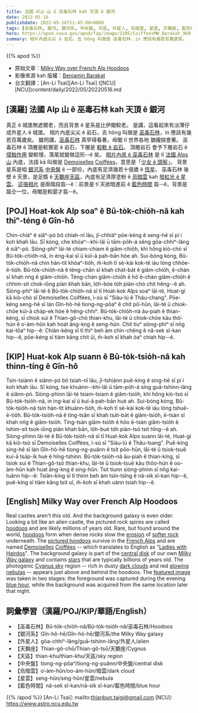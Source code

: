```yaml
---
title: 法國 Alp 山 ê 巫毒石林 kah 天頂 ê 銀河
date: 2022-05-16
publishdate: 2022-05-16T11:45:00+0800
tags: [巫毒石林, 銀河, 銀河系, 中央盤, 天區, 外星人, 烏暗雲, 星雲, 天鵝座, 藍色時間]
hero: https://apod.nasa.gov/apod/fap/image/2205/CoiffeesMW_Barakat_960.jpg
summary: 相片內底尖尖 ê 岩石，去 hŏng 叫做是 巫毒石林，in 應該有幾若百萬歲矣。
---
```


{{% apod %}}

- 原始文章：[Milky Way over French Alp Hoodoos](https://apod.nasa.gov/apod/ap2205116.html)
- 影像來源 kah 版權：[Benjamin Barakat](https://www.instagram.com/benjaminbarakat/)
- 台文翻譯：[An-Li Tsai][An-Li Tsai] ([NCU][NCU])content/daily/2022/05/20220516.md

## [漢羅] 法國 Alp 山 ê 巫毒石林 kah 天頂 ê 銀河
真正 ê 城堡無遮爾老，而且背景 ê 星系是比伊閣較老。
是講，這看起來有淡薄仔成外星人 ê 城堡。
相片內底尖尖 ê 岩石，去 hŏng 叫做是 [巫毒石林][hoodoos 1]，in 應該有幾若百萬歲矣。
雖罔講，[巫毒石林][hoodoos 2] 真罕得看著，毋閣 tī 世界各地 猶攏揣會著。
巫毒石林 ê 頂層是較實密 ê 岩石，下層是 [較軟 ê 岩石][softer rock]。
頂層岩石 會予下層岩石 ê [侵蝕作用][erosion] 變較慢，落尾就變做這形--ê 矣。
[相片內底 ê 巫毒石林][pictured hoodoos] 是 tī [法國 Alps 山][French Alps] 內底，法語 kā 叫做是 [Demoiselles][Demoiselles] [Coiffées][Coiffées]，意思是「[少女 ê 頭鬃][Ladies with Hairdos]」。
背景星系是咱 [銀河系][Milky Way galaxy] [中央盤][central disk] ê 一部份，內底有足濟幾若十億歲 ê [恆星][stars]。
巫毒石林 後壁 ê 天景，是足媠 ê [天鵝座天區][Cygnus sky]，內底有足濟厚塗粉 ê [烏暗雲][dark clouds] kah [發紅光 ê 星雲][glowing nebulas]。
[這張相片][featured image] 是兩階段翕--ê：前景是 tī 天欲暗進前 ê [藍色時間][blue hour] 翕--ê，背景是踮仝一位，毋閣是較晏才翕--ê。

## [POJ] Hoat-kok Alp soaⁿ ê Bû-to̍k-chio̍h-nâ kah thiⁿ-téng ê Gîn-hô
Chin-chiàⁿ ê siâⁿ-pó bô chiah-nī lāu, jî-chhiáⁿ pōe-kéng ê seng-hē sī pí i koh khah lāu.
Sī kóng, che khòaⁿ--khí-lâi ū tām-po̍h-á sêng gōa-chhiⁿ-lâng ê siâⁿ-pó.
Siòng-phìⁿ lāi-té chiam-chiam ê giâm-chio̍h, khì hŏng kiò-chò sī Bû-to̍k-chio̍h-nâ, in èng-kai sī ū kúi-ā pah-bān hòe ah.
Sui-bóng kóng, Bû-to̍k-chio̍h-nâ chin hán-tit khòaⁿ-tio̍h, m̄-koh tī sè-kài kok-tē iáu lóng chhōe-ē-tio̍h.
Bû-to̍k-chio̍h-nâ ê téng-chân sī khah cha̍t-ba̍t ê giâm-chio̍h, ē-chàn sī khah nńg ê giâm-chio̍h.
Téng-chàn giâm-chio̍h ē hō͘ ē-chàn giâm-chio̍h ê chhim-sit chok-iōng piàn khah bān, lo̍h-bóe to̍h piàn-chò chit hêng--ê ah.
Siòng-phìⁿ lāi-té ê Bû-to̍k-chio̍h-nâ sī tī Hoat-kok Alps soaⁿ lāi-té, Hoat-gí kā kiò-chò sī Demoiselles Coiffées, ì-sù sī "Siàu-lú ê Thâu-chang".
Pōe-kéng seng-hē sī lán Gîn-hô-hē tiong-ng-pôaⁿ ê chi̍t pō͘-hūn, lāi-té ū chiok-chōe kúi-ā cha̍p-ek hòe ê hêng-chhiⁿ.
Bû-to̍k-chio̍h-nâ āu-piah ê thian-kéng, sī chiok súi ê Thian-gô-chō thian-khu, lāi-té ū chiok-chōe kāu thô͘-hún ê o͘-àm-hûn kah hoat âng-kng ê seng-hûn.
Chit tiuⁿ siòng-phìⁿ sī nn̄g kai-tōaⁿ hip--ê: Chiân-kéng sī tī thiⁿ beh àm chìn-chêng ê nâ-sek sî-kan hip--ê, pōe-kéng sī tiàm kâng chi̍t ūi, m̄-koh sī khah òaⁿ chiah hip--ê.

## [KIP] Huat-kok Alp suann ê Bû-to̍k-tsio̍h-nâ kah thinn-tíng ê Gîn-hô
Tsin-tsiànn ê siânn-pó bô tsiah-nī lāu, jî-tshiánn puē-kíng ê sing-hē sī pí i koh khah lāu.
Sī kóng, tse khuànn--khí-lâi ū tām-po̍h-á sîng guā-tshinn-lâng ê siânn-pó.
Siòng-phìnn lāi-té tsiam-tsiam ê giâm-tsio̍h, khì hŏng kiò-tsò sī Bû-to̍k-tsio̍h-nâ, in ìng-kai sī ū kuí-ā pah-bān huè ah.
Sui-bóng kóng, Bû-to̍k-tsio̍h-nâ tsin hán-tit khuànn-tio̍h, m̄-koh tī sè-kài kok-tē iáu lóng tshuē-ē-tio̍h.
Bû-to̍k-tsio̍h-nâ ê tíng-tsân sī khah tsa̍t-ba̍t ê giâm-tsio̍h, ē-tsàn sī khah nńg ê giâm-tsio̍h.
Tíng-tsàn giâm-tsio̍h ē hōo ē-tsàn giâm-tsio̍h ê tshim-sit tsok-iōng piàn khah bān, lo̍h-bué to̍h piàn-tsò tsit hîng--ê ah.
Siòng-phìnn lāi-té ê Bû-to̍k-tsio̍h-nâ sī tī Huat-kok Alps suann lāi-té, Huat-gí kā kiò-tsò sī Demoiselles Coiffées, ì-sù sī "Siàu-lú ê Thâu-tsang".
Puē-kíng sing-hē sī lán Gîn-hô-hē tiong-ng-puânn ê tsi̍t pōo-hūn, lāi-té ū tsiok-tsuē kuí-ā tsa̍p-ik huè ê hîng-tshinn.
Bû-to̍k-tsio̍h-nâ āu-piah ê thian-kíng, sī tsiok suí ê Thian-gô-tsō thian-khu, lāi-té ū tsiok-tsuē kāu thôo-hún ê oo-àm-hûn kah huat âng-kng ê sing-hûn.
Tsit tiunn siòng-phìnn sī nn̄g kai-tuānn hip--ê: Tsiân-kíng sī tī thinn beh àm tsìn-tsîng ê nâ-sik sî-kan hip--ê, puē-kíng sī tiàm kâng tsi̍t uī, m̄-koh sī khah uànn tsiah hip--ê.

## [English] Milky Way over French Alp Hoodoos
Real castles aren't this old.
And the background galaxy is even older.
Looking a bit like an alien castle, the pictured rock spires are called [hoodoos][hoodoos 1] and are likely millions of years old.
Rare, but found around the world, [hoodoos][hoodoos 2] form when dense rocks slow the [erosion][erosion] of [softer rock][softer rock] underneath.
The [pictured hoodoos][pictured hoodoos] survive in the [French Alps][French Alps] and are named [Demoiselles][Demoiselles] [Coiffées][Coiffées] -- which translates to English as "[Ladies with Hairdos][Ladies with Hairdos]".
The background galaxy is part of the [central disk][central disk] of our own [Milky Way galaxy][Milky Way galaxy] and contains [stars][stars] that are typically billions of years old.
The photogenic [Cygnus sky][Cygnus sky] region -- rich in dusty [dark clouds][dark clouds] and red [glowing nebulas][glowing nebulas] -- appears just above and behind the hoodoos.
The [featured image][featured image] was taken in two stages: the foreground was captured during the evening [blue hour][blue hour], while the background was acquired from the same location later that night.

## 詞彙學習（漢羅/POJ/KIP/華語/English）
- 【巫毒石林】Bû-to̍k-chio̍h-nâ/Bû-to̍k-tsio̍h-nâ/巫毒石林/Hoodoos
- 【銀河系】Gîn-hô-hē/Gîn-hô-hē/銀河系/the Milky Way galaxy
- 【外星人】gōa-chhiⁿ-lâng/guā-tshinn-lâng/外星人/alien
- 【天鵝座】Thian-gô-chō/Thian-gô-tsō/天鵝座/Cygnus
- 【天區】thian-khu/thian-khu/天區/sky region
- 【中央盤】tiong-ng-pôaⁿ/tiong-ng-puânn/中央盤/central disk
- 【烏暗雲】o͘-àm-hûn/oo-àm-hûn/暗雲/dark cloud
- 【星雲】seng-hûn/sing-hûn/星雲/nebula
- 【藍色時間】nâ-sek sî-kan/nâ-sik sî-kan/藍色時間/blue hour

{{% /apod %}}
[An-Li Tsai]: mailto:thianbun.taigi@gmail.com
[NCU]: https://www.astro.ncu.edu.tw

[copyright]: https://apod.nasa.gov/apod/fap/lib/about_apod.html#srapply

[hoodoos 1]:https://en.wikipedia.org/wiki/Hoodoo_(geology)
[hoodoos 2]:https://apod.nasa.gov/apod/ap170328.html
[erosion]:https://youtu.be/ChEHQUMEkXw
[softer rock]:https://en.wikipedia.org/wiki/Mohs_scale_of_mineral_hardness
[pictured hoodoos]:https://youtu.be/jvn7COsd6ak
[French Alps]:https://en.wikipedia.org/wiki/French_Alps
[Demoiselles]:https://en.wikipedia.org/wiki/Demoiselles_Coiff%C3%A9es_de_Pontis
[Coiffées]:https://epod.usra.edu/blog/2021/11/les-demoiselles-coiff%C3%A9es.html
[Ladies with Hairdos]:https://mymodernmet.com/wp/wp-content/uploads/2017/04/maru-hairstyles-0.jpg
[central disk]:https://www.syfy.com/syfy-wire/bad-astronomy-the-milky-ways-thick-disk-is-much-older-than-thought
[Milky Way galaxy]:https://imagine.gsfc.nasa.gov/science/objects/milkyway1.html
[stars]:https://science.nasa.gov/astrophysics/focus-areas/how-do-stars-form-and-evolve
[Cygnus sky]:https://apod.nasa.gov/apod/ap200826.html
[dark clouds]:https://apod.nasa.gov/apod/ap201122.html
[glowing nebulas]:https://apod.nasa.gov/apod/ap070214.html
[featured image]:https://www.instagram.com/p/CcnZiOXtCBK/
[blue hour]:https://en.wikipedia.org/wiki/Blue_hour
